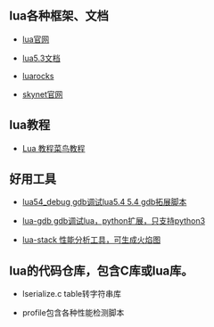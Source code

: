## lua各种框架、文档
* [lua官网](https://www.lua.org/)
 
* [lua5.3文档](https://www.runoob.com/manual/lua53doc/manual.html#pdf-table.sort)

* [luarocks](https://luarocks.org/)

* [skynet官网](https://github.com/cloudwu/skynet)

## lua教程

* [Lua 教程菜鸟教程](https://www.runoob.com/lua/lua-tutorial.html)

## 好用工具

* [lua54_debug gdb调试lua5.4 5.4 gdb拓展脚本](https://github.com/yuanfengyun/lualib/blob/master/lua54_debug.sh)

* [lua-gdb gdb调试lua，python扩展，只支持python3](https://github.com/xjdrew/lua-gdb)

* [lua-stack 性能分析工具，可生成火焰图](https://gitee.com/lindx-code/lua-stack)

## lua的代码仓库，包含C库或lua库。

* lserialize.c table转字符串库
  
* profile包含各种性能检测脚本
